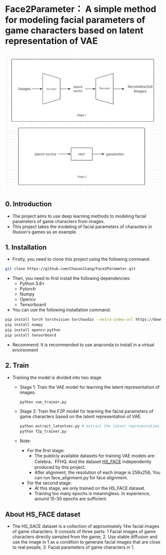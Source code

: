 # Face2Parameter： A simple method for modeling facial parameters of game characters based on latent representation of VAE
![architecture](assets/arch.jpg)

## 0. Introduction
- The project aims to use deep learning methods to modeling facial parameters of game characters from images.
- This project takes the modeling of facial parameters of characters in Illusion's games as an example.

## 1. Installation
- Firstly, you need to clone this project using the following command:
```bash
git clone https://github.com/ChasonJiang/Face2Parameter.git
```
- Then, you need to first install the following dependencies:
	- Python 3.8+ 
	- Pytorch
	- Numpy 
	- Opencv
	- Tensorboard
- You can use the following installation command:
```bash
pip install torch torchvision torchaudio --extra-index-url https://download.pytorch.org/whl/cu118
pip install numpy
pip install opencv-python
pip install tensorboard
```
- Recommend: It is recommended to use anaconda to install in a virtual environment

## 2. Train
- Training the model is divided into two stage
    - Stage 1: Train the VAE model for learning the latent representation of images. 
  
        ```python
        python vae_trainer.py
        ```
    - Stage 2: Train the F2P model for learning the facial parameters of game characters based on the latent representation of VAE.
  
        ```python
        python extract_latentvec.py # extract the latent representation of images
        python f2p_trainer.py
        ```
    - Note:
        - For the first stage:
          - The publicly available datasets for training VAE models are: Celebra、FFHQ. And the dataset [HS_FACE](https://pan.baidu.com/s/1yPftN5rmtY5QDF7G2RjN4A?pwd=p8qd) independently produced by this project.
          - After alignment, the resolution of each image is 256x256, You can run face_alignment.py for face alignment.
        - For the second stage:
          - At this stage, we only trained on the HS_FACE dataset.
          - Training too many epochs is meaningless. In experience, around 15-30 epochs are sufficient.

## About HS_FACE dataset
- The HS_SACE dataset is a collection of approximately 14w facial images of game characters. It consists of three parts: 1 Facial images of game characters directly sampled from the game; 2. Use stable diffusion and use the image in 1 as a condition to generate facial images that are close to real people; 3. Facial parameters of game characters in 1.